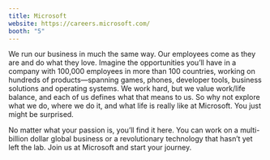 ```yaml
---
title: Microsoft
website: https://careers.microsoft.com/
booth: "5"
---
```


We run our business in much the same way. Our employees come as they are and do what they love. Imagine the opportunities you’ll have in a company with 100,000 employees in more than 100 countries, working on hundreds of products—spanning games, phones, developer tools, business solutions and operating systems. We work hard, but we value work/life balance, and each of us defines what that means to us. So why not explore what we do, where we do it, and what life is really like at Microsoft. You just might be surprised.   

No matter what your passion is, you’ll find it here. You can work on a multi-billion dollar global business or a revolutionary technology that hasn’t yet left the lab. Join us at Microsoft and start your journey.

